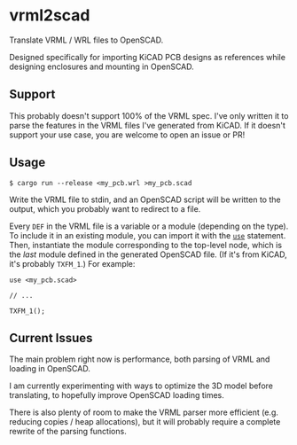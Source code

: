 # vrml2scad

Translate VRML / WRL files to OpenSCAD.

Designed specifically for importing KiCAD PCB designs as references while
designing enclosures and mounting in OpenSCAD.

## Support

This probably doesn't support 100% of the VRML spec. I've only written it
to parse the features in the VRML files I've generated from KiCAD. If it
doesn't support your use case, you are welcome to open an issue or PR!

## Usage

```
$ cargo run --release <my_pcb.wrl >my_pcb.scad
```

Write the VRML file to stdin, and an OpenSCAD script will be written to the
output, which you probably want to redirect to a file.

Every `DEF` in the VRML file is a variable or a module (depending on the type).
To include it in an existing module, you can import it with the
[`use`][scad-use] statement. Then, instantiate the module corresponding to the
top-level node, which is the _last_ module defined in the generated OpenSCAD
file. (If it's from KiCAD, it's probably `TXFM_1`.) For example:

```
use <my_pcb.scad>

// ...

TXFM_1();
```

[scad-use]: https://en.wikibooks.org/wiki/OpenSCAD_User_Manual/Include_Statement

## Current Issues

The main problem right now is performance, both parsing of VRML and
loading in OpenSCAD.

I am currently experimenting with ways to optimize the 3D model before
translating, to hopefully improve OpenSCAD loading times.

There is also plenty of room to make the VRML parser more efficient (e.g.
reducing copies / heap allocations), but it will probably require a complete
rewrite of the parsing functions.
